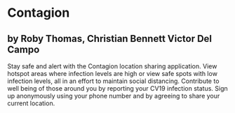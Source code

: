 # Contagion
## by Roby Thomas, Christian Bennett Victor Del Campo
Stay safe and alert with the Contagion location sharing application. View hotspot areas where infection levels are high or view safe spots with low infection levels, all in an effort to maintain social distancing. Contribute to well being of those around you by reporting your CV19 infection status. Sign up anonymously using your phone number and by agreeing to share your current location.